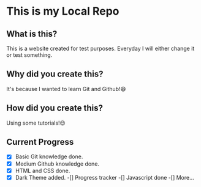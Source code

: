 # This is my Local Repo

## What is this?

This is a website created for test purposes. Everyday I will either change it or test something.

## Why did you create this?

It's because I wanted to learn Git and Github!😄

## How did you create this?

Using some tutorials!😉

## Current Progress

-[x] Basic Git knowledge done.
-[x] Medium Github knowledge done.
-[x] HTML and CSS done.
-[x] Dark Theme added.
-[] Progress tracker
-[] Javascript done
-[] More...
